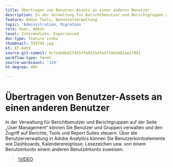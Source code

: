 ```yaml
---
title: Übertragen von Benutzer-Assets an einen anderen Benutzer
description: In der Verwaltung für Berichtbenutzer und Berichtgruppen auf der Seite „User Management“ können Sie Benutzer und Gruppen verwalten und den Zugriff auf Berichte, Tools und Report Suites steuern. Über die Benutzerverwaltung in Adobe Analytics können Sie Benutzerkontoelemente wie Dashboards, Kalenderereignisse, Lesezeichen usw. von einem Benutzerkonto einem anderen Benutzerkonto zuweisen.
feature: Admin Tools, Benutzerverwaltung
topic: 'Administration, Migration '
role: User, Admin
level: Intermediate, Experienced
doc-type: feature video
thumbnail: 335745.jpg
kt: KT-8459
source-git-commit: 9cfeda9bd17455ffe9315efe3ffde5482ae27991
workflow-type: tm+mt
source-wordcount: '124'
ht-degree: 40%

---
```



# Übertragen von Benutzer-Assets an einen anderen Benutzer

In der Verwaltung für Berichtbenutzer und Berichtgruppen auf der Seite „User Management“ können Sie Benutzer und Gruppen verwalten und den Zugriff auf Berichte, Tools und Report Suites steuern. Über die Benutzerverwaltung in Adobe Analytics können Sie Benutzerkontoelemente wie Dashboards, Kalenderereignisse, Lesezeichen usw. von einem Benutzerkonto einem anderen Benutzerkonto zuweisen.


>[!VIDEO](https://video.tv.adobe.com/v/335745/?quality=12&learn=on)